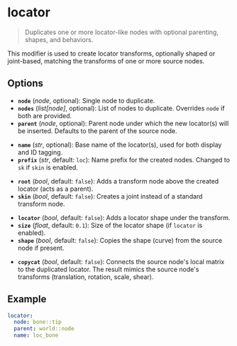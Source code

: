 # locator

> Duplicates one or more locator-like nodes with optional parenting, shapes, and behaviors.

This modifier is used to create locator transforms, optionally shaped or joint-based, matching the transforms of one or more source nodes.

## Options

- **`node`** (*node*, optional): Single node to duplicate.
- **`nodes`** (*list[node]*, optional): List of nodes to duplicate. Overrides `node` if both are provided.
- **`parent`** (*node*, optional): Parent node under which the new locator(s) will be inserted. Defaults to the parent of the source node.
<!-- -->
- **`name`** (*str*, optional): Base name of the locator(s), used for both display and ID tagging.
- **`prefix`** (*str*, default: `loc`): Name prefix for the created nodes. Changed to `sk` if `skin` is enabled.
<!-- -->
- **`root`** (*bool*, default: `false`): Adds a transform node above the created locator (acts as a parent).
- **`skin`** (*bool*, default: `false`): Creates a joint instead of a standard transform node.
<!-- -->
- **`locator`** (*bool*, default: `false`): Adds a locator shape under the transform.
- **`size`** (*float*, default: `0.1`): Size of the locator shape (if `locator` is enabled).
- **`shape`** (*bool*, default: `false`): Copies the shape (curve) from the source node if present.
<!-- -->
- **`copycat`** (*bool*, default: `false`): Connects the source node's local matrix to the duplicated locator. The result mimics the source node's transforms (translation, rotation, scale, shear).

## Example

```yml
locator:
  node: bone::tip
  parent: world::node
  name: loc_bone
```

